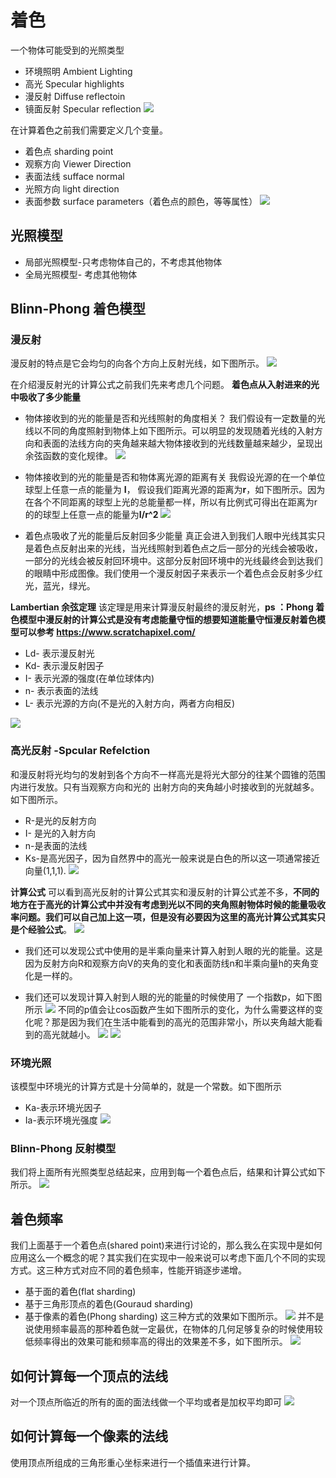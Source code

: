 # 着色

一个物体可能受到的光照类型
- 环境照明 Ambient Lighting
- 高光 Specular highlights
- 漫反射 Diffuse reflectoin
- 镜面反射 Specular reflection
![](./pic/sharding/sharding1.png)

在计算着色之前我们需要定义几个变量。
- 着色点 sharding point
- 观察方向 Viewer Direction
- 表面法线 sufface normal
- 光照方向 light direction
- 表面参数 surface parameters（着色点的颜色，等等属性）
![](./pic/sharding/sharding2.png)

## 光照模型
- 局部光照模型-只考虑物体自己的，不考虑其他物体
- 全局光照模型- 考虑其他物体

## Blinn-Phong 着色模型

### 漫反射

漫反射的特点是它会均匀的向各个方向上反射光线，如下图所示。
![](./pic/sharding/sharding3.png)

在介绍漫反射光的计算公式之前我们先来考虑几个问题。
**着色点从入射进来的光中吸收了多少能量**
- 物体接收到的光的能量是否和光线照射的角度相关？
我们假设有一定数量的光线以不同的角度照射到物体上如下图所示。可以明显的发现随着光线的入射方向和表面的法线方向的夹角越来越大物体接收到的光线数量越来越少，呈现出余弦函数的变化规律。
![](./pic/sharding/sharding4.png)

- 物体接收到的光的能量是否和物体离光源的距离有关
我假设光源的在一个单位球型上任意一点的能量为 **I**， 假设我们距离光源的距离为**r**，如下图所示。因为在各个不同距离的球型上光的总能量都一样，所以有比例式可得出在距离为r的的球型上任意一点的能量为**I/r^2**
![](./pic/sharding/sharding5.png)

- 着色点吸收了光的能量后反射回多少能量
真正会进入到我们人眼中光线其实只是着色点反射出来的光线，当光线照射到着色点之后一部分的光线会被吸收，一部分的光线会被反射回环境中。这部分反射回环境中的光线最终会到达我们的眼睛中形成图像。我们使用一个漫反射因子来表示一个着色点会反射多少红光，蓝光，绿光。

**Lambertian 余弦定理**
该定理是用来计算漫反射最终的漫反射光，**ps ：Phong 着色模型中漫反射的计算公式是没有考虑能量守恒的想要知道能量守恒漫反射着色模型可以参考 https://www.scratchapixel.com/**
- Ld- 表示漫反射光
- Kd- 表示漫反射因子
- I- 表示光源的强度(在单位球体内)
- n- 表示表面的法线
- L- 表示光源的方向(不是光的入射方向，两者方向相反)

![](./pic/sharding/sharding6.png)

### 高光反射 -Spcular Refelction
和漫反射将光均匀的发射到各个方向不一样高光是将光大部分的往某个圆锥的范围内进行发放。只有当观察方向和光的 出射方向的夹角越小时接收到的光就越多。如下图所示。
- R-是光的反射方向
- I- 是光的入射方向
- n-是表面的法线 
- Ks-是高光因子，因为自然界中的高光一般来说是白色的所以这一项通常接近向量(1,1,1).
![](./pic/sharding/sharding7.png)

**计算公式**
可以看到高光反射的计算公式其实和漫反射的计算公式差不多，**不同的地方在于高光的计算公式中并没有考虑到光以不同的夹角照射物体时候的能量吸收率问题。我们可以自己加上这一项，但是没有必要因为这里的高光计算公式其实只是个经验公式**。
![](./pic/sharding/sharding8.png)


- 我们还可以发现公式中使用的是半乘向量来计算入射到人眼的光的能量。这是因为反射方向R和观察方向V的夹角的变化和表面防线n和半乘向量h的夹角变化是一样的。

- 我们还可以发现计算入射到人眼的光的能量的时候使用了 一个指数p，如下图所示
![](./pic/sharding/sharding9.png)
不同的p值会让cos函数产生如下图所示的变化，为什么需要这样的变化呢？那是因为我们在生活中能看到的高光的范围非常小，所以夹角越大能看到的高光就越小。
![](./pic/sharding/sharding10.png)
![](./pic/sharding/sharding11.png)


### 环境光照
该模型中环境光的计算方式是十分简单的，就是一个常数。如下图所示
- Ka-表示环境光因子
- Ia-表示环境光强度
![](./pic/sharding/sharding12.png)

### Blinn-Phong 反射模型

我们将上面所有光照类型总结起来，应用到每一个着色点后，结果和计算公式如下所示。
![](./pic/sharding/sharding13.png)




## 着色频率
我们上面基于一个着色点(shared point)来进行讨论的，那么我么在实现中是如何应用这么一个概念的呢？其实我们在实现中一般来说可以考虑下面几个不同的实现方式。这三种方式对应不同的着色频率，性能开销逐步递增。
- 基于面的着色(flat sharding)
- 基于三角形顶点的着色(Gouraud sharding)
- 基于像素的着色(Phong sharding)
这三种方式的效果如下图所示。
![](./pic/sharding/sharding14.png)
并不是说使用频率最高的那种着色就一定最优，在物体的几何足够复杂的时候使用较低频率得出的效果可能和频率高的得出的效果差不多，如下图所示。
![](./pic/sharding/sharding15.png)

## 如何计算每一个顶点的法线
对一个顶点所临近的所有的面的面法线做一个平均或者是加权平均即可
![](./pic/sharding/sharding16.png)

## 如何计算每一个像素的法线
使用顶点所组成的三角形重心坐标来进行一个插值来进行计算。












